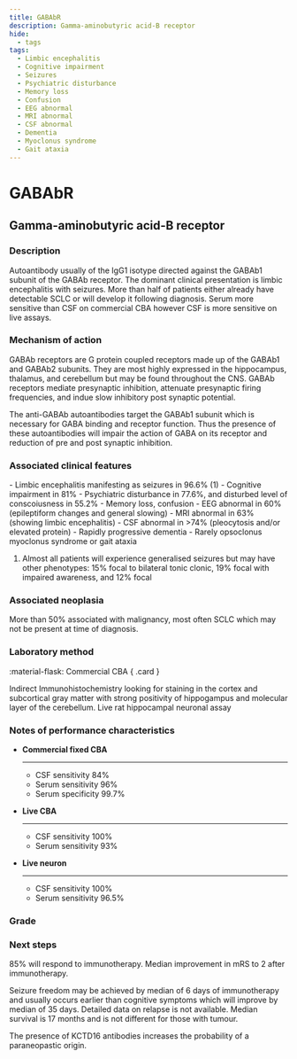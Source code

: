 ```yaml
---
title: GABAbR
description: Gamma-aminobutyric acid-B receptor
hide:
  - tags
tags:
  - Limbic encephalitis
  - Cognitive impairment
  - Seizures
  - Psychiatric disturbance
  - Memory loss
  - Confusion
  - EEG abnormal
  - MRI abnormal
  - CSF abnormal
  - Dementia
  - Myoclonus syndrome
  - Gait ataxia
---
```


# GABAbR

## **Gamma-aminobutyric acid-B receptor**

### Description
Autoantibody usually of the IgG1 isotype directed against the GABAb1 subunit of the GABAb receptor. The dominant clinical presentation is limbic encephalitis with seizures. More than half of patients either already have detectable SCLC or will develop it following diagnosis. Serum more sensitive than CSF on commercial CBA however CSF is more sensitive on live assays.

### Mechanism of action
GABAb receptors are G protein coupled receptors made up of the GABAb1 and GABAb2 subunits. They are most highly expressed in the hippocampus, thalamus, and cerebellum but may be found throughout the CNS. GABAb receptors mediate presynaptic inhibition, attenuate presynaptic firing frequencies, and indue slow inhibitory post synaptic potential. 

The anti-GABAb autoantibodies target the GABAb1 subunit which is necessary for GABA binding and receptor function. Thus the presence of these autoantibodies will impair the action of GABA on its receptor and reduction of pre and post synaptic inhibition.

### Associated clinical features
<div class="annotate" markdown>
- Limbic encephalitis manifesting as seizures in 96.6% (1) 
- Cognitive impairment in 81%
- Psychiatric disturbance in 77.6%, and disturbed level of conscoiusness in 55.2%
- Memory loss, confusion
- EEG abnormal in 60% (epileptiform changes and general slowing)
- MRI abnormal in 63% (showing limbic encephalitis)
- CSF abnormal in >74% (pleocytosis and/or elevated protein)
- Rapidly progressive dementia
- Rarely opsoclonus myoclonus syndrome or gait ataxia
</div>

1. Almost all patients will experience generalised seizures but may have other phenotypes: 15% focal to bilateral tonic clonic, 19% focal with impaired awareness, and 12% focal

### Associated neoplasia
More than 50% associated with malignancy, most often SCLC which may not be present at time of diagnosis.

### Laboratory method
<div class="grid" markdown>

:material-flask: Commercial CBA
{ .card }

</div>

Indirect Immunohistochemistry looking for staining in the cortex and subcortical gray matter with strong positivity of hippogampus and molecular layer of the cerebellum.
Live rat hippocampal neuronal assay

### Notes of performance characteristics
<div class="grid cards" markdown>
  
-   __Commercial fixed CBA__

    ---

    * CSF sensitivity 84%
    * Serum sensitivity 96%
    * Serum specificity 99.7%

-   __Live CBA__
    
    ---
  
    * CSF sensitivity 100%
    * Serum sensitivity 93%
  
-   __Live neuron__
  
    ---
  
    * CSF sensitivity 100%
    * Serum sensitivity 96.5%
  
</div>

### Grade

### Next steps
85% will respond to immunotherapy. Median improvement in mRS to 2 after immunotherapy. 

Seizure freedom may be achieved by median of 6 days of immunotherapy and usually occurs earlier than cognitive symptoms which will improve by median of 35 days. Detailed data on relapse is not available. Median survival is 17 months and is not different for those with tumour.

The presence of KCTD16 antibodies increases the probability of a paraneopastic origin.

[^1]: Lancaster, Eric, Meizan Lai, Xiaoyu Peng, Ethan Hughes, Radu Constantinescu, Jeffrey Raizer, Daniel Friedman, et al. “Antibodies to the GABAB Receptor in Limbic Encephalitis with Seizures: Case Series and Characterisation of the Antigen.” Lancet Neurology 9, no. 1 (January 2010): 67–76. https://doi.org/10.1016/S1474-4422(09)70324-2.
[^2]: Graus, Francesc, Alberto Vogrig, Sergio Muñiz-Castrillo, Jean-Christophe G. Antoine, Virginie Desestret, Divyanshu Dubey, Bruno Giometto, et al. “Updated Diagnostic Criteria for Paraneoplastic Neurologic Syndromes.” Neurology - Neuroimmunology Neuroinflammation 8, no. 4 (July 2021): e1014. https://doi.org/10.1212/NXI.0000000000001014.
[^3]: Höftberger, Romana, Maarten J. Titulaer, Lidia Sabater, Balazs Dome, Anita Rózsás, Balazs Hegedus, Mir Alireza Hoda, et al. “Encephalitis and GABAB Receptor Antibodies.” Neurology 81, no. 17 (October 22, 2013): 1500–1506. https://doi.org/10.1212/WNL.0b013e3182a9585f.
[^4]: Jiang, Chunguo, Min Zhu, Dan Wei, Hongyan Duan, Yuhui Zhang, and Xiaokai Feng. “SCLC and Anti-GABABR Encephalitis: A Retrospective Analysis of 60 Cases in China.” Thoracic Cancer 13, no. 6 (2022): 804–10. https://doi.org/10.1111/1759-7714.14323.
[^5]: Coevorden-Hameete, Marleen H van, Marienke A A M de Bruijn, Esther de Graaff, Danielle A E M Bastiaansen, Marco W J Schreurs, Jeroen A A Demmers, Melanie Ramberger, et al. “The Expanded Clinical Spectrum of Anti-GABABR Encephalitis and Added Value of KCTD16 Autoantibodies.” Brain 142, no. 6 (June 2019): 1631–43. https://doi.org/10.1093/brain/awz094.
